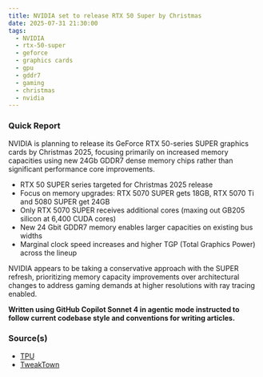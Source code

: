 ```yaml
---
title: NVIDIA set to release RTX 50 Super by Christmas
date: 2025-07-31 21:30:00
tags:
  - NVIDIA
  - rtx-50-super
  - geforce
  - graphics cards
  - gpu
  - gddr7
  - gaming
  - christmas
  - nvidia
---
```


### Quick Report

NVIDIA is planning to release its GeForce RTX 50-series SUPER graphics cards by Christmas 2025, focusing primarily on increased memory capacities using new 24Gb GDDR7 dense memory chips rather than significant performance core improvements.

<!-- more -->

- RTX 50 SUPER series targeted for Christmas 2025 release
- Focus on memory upgrades: RTX 5070 SUPER gets 18GB, RTX 5070 Ti and 5080 SUPER get 24GB
- Only RTX 5070 SUPER receives additional cores (maxing out GB205 silicon at 6,400 CUDA cores)
- New 24 Gbit GDDR7 memory enables larger capacities on existing bus widths
- Marginal clock speed increases and higher TGP (Total Graphics Power) across the lineup

NVIDIA appears to be taking a conservative approach with the SUPER refresh, prioritizing memory capacity improvements over architectural changes to address gaming demands at higher resolutions with ray tracing enabled.

**Written using GitHub Copilot Sonnet 4 in agentic mode instructed to follow current codebase style and conventions for writing articles.**

### Source(s)

- [TPU][def]
- [TweakTown][def2]

[def]: https://www.techpowerup.com/339358/nvidia-to-debut-geforce-rtx-50-series-super-gpus-by-christmas
[def2]: https://www.tweaktown.com/news/106675/geforce-rtx-50-super-series-on-track-for-holiday-2025-release/index.html
